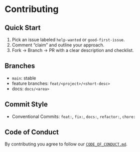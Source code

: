 # Contributing

## Quick Start

1. Pick an issue labeled `help-wanted` or `good-first-issue`.
2. Comment “claim” and outline your approach.
3. Fork → Branch → PR with a clear description and checklist.

## Branches

- `main`: stable
- feature branches: `feat/<project>/<short-desc>`
- docs: `docs/<area>`

## Commit Style

- Conventional Commits: `feat:`, `fix:`, `docs:`, `refactor:`, `chore:`

## Code of Conduct

By contributing you agree to follow our [`CODE_OF_CONDUCT.md`](CODE_OF_CONDUCT.md).

